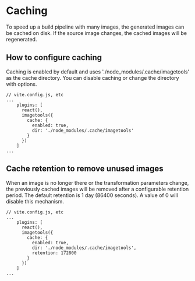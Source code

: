 # Caching

To speed up a build pipeline with many images, the generated images can be cached on disk. 
If the source image changes, the cached images will be regenerated.

## How to configure caching

Caching is enabled by default and uses './node_modules/.cache/imagetools' as the cache directory. 
You can disable caching or change the directory with options.

```
// vite.config.js, etc
...
    plugins: [
      react(),
      imagetools({
        cache: {
          enabled: true,
          dir: './node_modules/.cache/imagetools'
        }
      })
    ]
...
```

## Cache retention to remove unused images

When an image is no longer there or the transformation parameters change, the previously
cached images will be removed after a configurable retention period.
The default retention is 1 day (86400 seconds). A value of 0 will disable this mechanism.

```
// vite.config.js, etc
...
    plugins: [
      react(),
      imagetools({
        cache: {
          enabled: true,
          dir: './node_modules/.cache/imagetools',
          retention: 172800
        }
      })
    ]
...
```

